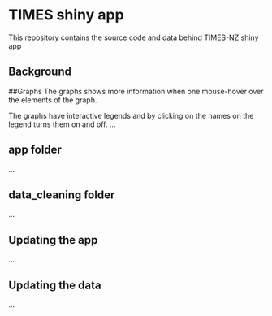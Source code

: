 # TIMES shiny app
This repository contains the source code and data behind TIMES-NZ shiny app

## Background

##Graphs
The graphs shows more information when one mouse-hover over the elements of the graph.

The graphs have interactive legends and by clicking on the names on the legend turns them on and off.
...

## app folder

...

## data_cleaning folder

...

## Updating the app

...

## Updating the data

...
